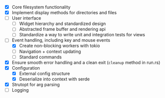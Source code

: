 - [x] Core filesystem functionality
- [x] Implement display methods for directories and files
- [ ] User interface
  - [ ] Widget hierarchy and standardized design
  - [ ] Abstracted frame buffer and rendering api
  - [ ] Standardize a way to write unit and integration tests for views
- [ ] Event handling, including key and mouse events
  - [x] Create non-blocking workers with tokio
  - [ ] Navigation + context updating
  - [ ] Standard commands
- [x] Ensure smooth error handling and a clean exit (`cleanup` method in run.rs)
- [x] Configuration
  - [x] External config structure
  - [x] Deserialize into context with serde
- [x] Strutopt for arg parsing
- [ ] Logging
